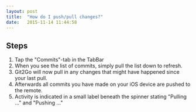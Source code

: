 ```yaml
---
layout: post
title:  "How do I push/pull changes?"
date:   2015-11-14 11:44:58
---
```


## Steps

1. Tap the "Commits"-tab in the TabBar
2. When you see the list of commits, simply pull the list down to refresh.
3. Git2Go will now pull in any changes that might have happened since your last pull.
4. Afterwards all commits you have made on your iOS device are pushed to the remote.
5. Activity is indicated in a small label beneath the spinner stating "Pulling …" and "Pushing …"
